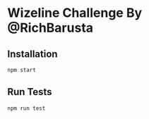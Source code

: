 # Wizeline Challenge By @RichBarusta


## Installation

```bash
npm start

```

## Run Tests

```bash
npm run test

```

